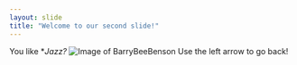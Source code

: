 ```yaml
---
layout: slide
title: "Welcome to our second slide!"
---
```

You like **Jazz?*
![Image of BarryBeeBenson](https://www.google.com/url?sa=i&source=images&cd=&ved=2ahUKEwjI6f7o2rHkAhWxxoUKHQhpAfQQjRx6BAgBEAQ&url=https%3A%2F%2Ftenor.com%2Fsearch%2Fdo-you-like-jazz-gifs&psig=AOvVaw0BLbbrOrCrtrTNyw1az1ko&ust=1567498963527387)
Use the left arrow to go back!
